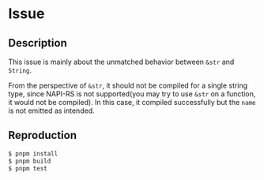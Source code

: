 # Issue

## Description

This issue is mainly about the unmatched behavior between `&str` and `String`.

From the perspective of `&str`, it should not be compiled for a single string type, since NAPI-RS is not supported(you may try to use `&str` on a function, it would not be compiled).
In this case, it compiled successfully but the `name` is not emitted as intended.



## Reproduction


```bash
$ pnpm install
$ pnpm build
$ pnpm test
```